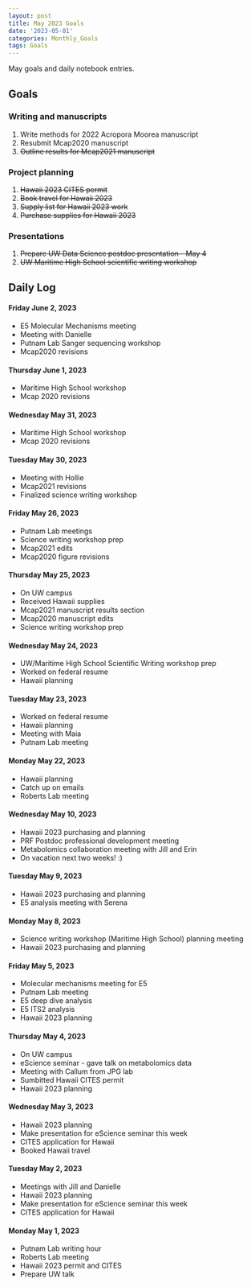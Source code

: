 ```yaml
---
layout: post
title: May 2023 Goals
date: '2023-05-01'
categories: Monthly_Goals
tags: Goals
---
```

May goals and daily notebook entries. 

## Goals  

### Writing and manuscripts 
              
1. Write methods for 2022 Acropora Moorea manuscript 
2. Resubmit Mcap2020 manuscript
3. ~~Outline results for Mcap2021 manuscript~~  

### Project planning 

1. ~~Hawaii 2023 CITES permit~~  
2. ~~Book travel for Hawaii 2023~~  
3. ~~Supply list for Hawaii 2023 work~~ 
4. ~~Purchase supplies for Hawaii 2023~~  

### Presentations

1. ~~Prepare UW Data Science postdoc presentation - May 4~~  
2. ~~UW Maritime High School scientific writing workshop~~

## **Daily Log**   

#### Friday June 2, 2023 

- E5 Molecular Mechanisms meeting
- Meeting with Danielle
- Putnam Lab Sanger sequencing workshop
- Mcap2020 revisions 

#### Thursday June 1, 2023 

- Maritime High School workshop
- Mcap 2020 revisions 

#### Wednesday May 31, 2023 

- Maritime High School workshop
- Mcap 2020 revisions

#### Tuesday May 30, 2023 

- Meeting with Hollie 
- Mcap2021 revisions
- Finalized science writing workshop 

#### Friday May 26, 2023 

- Putnam Lab meetings
- Science writing workshop prep
- Mcap2021 edits 
- Mcap2020 figure revisions 

#### Thursday May 25, 2023 

- On UW campus
- Received Hawaii supplies 
- Mcap2021 manuscript results section
- Mcap2020 manuscript edits
- Science writing workshop prep

#### Wednesday May 24, 2023 

- UW/Maritime High School Scientific Writing workshop prep
- Worked on federal resume 
- Hawaii planning 

#### Tuesday May 23, 2023 

- Worked on federal resume
- Hawaii planning 
- Meeting with Maia 
- Putnam Lab meeting

#### Monday May 22, 2023 

- Hawaii planning 
- Catch up on emails 
- Roberts Lab meeting

#### Wednesday May 10, 2023 

- Hawaii 2023 purchasing and planning
- PRF Postdoc professional development meeting
- Metabolomics collaboration meeting with Jill and Erin
- On vacation next two weeks! :) 

#### Tuesday May 9, 2023 

- Hawaii 2023 purchasing and planning
- E5 analysis meeting with Serena

#### Monday May 8, 2023 

- Science writing workshop (Maritime High School) planning meeting 
- Hawaii 2023 purchasing and planning

#### Friday May 5, 2023 

- Molecular mechanisms meeting for E5
- Putnam Lab meeting
- E5 deep dive analysis
- E5 ITS2 analysis 
- Hawaii 2023 planning

#### Thursday May 4, 2023 

- On UW campus 
- eScience seminar - gave talk on metabolomics data 
- Meeting with Callum from JPG lab 
- Sumbitted Hawaii CITES permit 
- Hawaii 2023 planning 

#### Wednesday May 3, 2023 

- Hawaii 2023 planning 
- Make presentation for eScience seminar this week
- CITES application for Hawaii
- Booked Hawaii travel 

#### Tuesday May 2, 2023 

- Meetings with Jill and Danielle
- Hawaii 2023 planning 
- Make presentation for eScience seminar this week
- CITES application for Hawaii 

#### Monday May 1, 2023 

- Putnam Lab writing hour
- Roberts Lab meeting
- Hawaii 2023 permit and CITES 
- Prepare UW talk